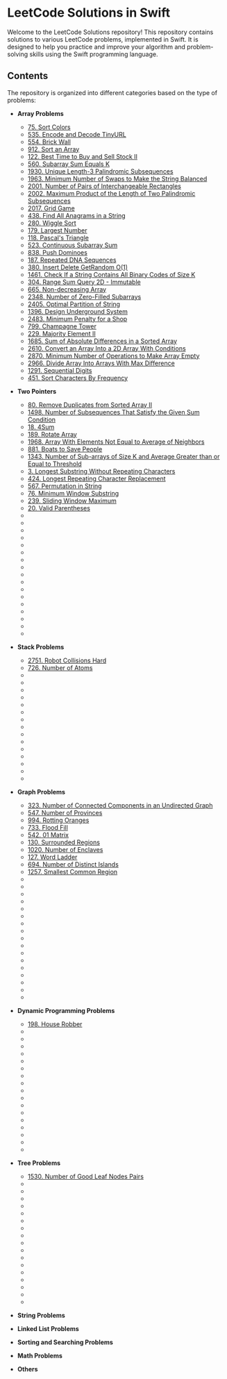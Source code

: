 # LeetCode Solutions in Swift

Welcome to the LeetCode Solutions repository! This repository contains solutions to various LeetCode problems, implemented in Swift. It is designed to help you practice and improve your algorithm and problem-solving skills using the Swift programming language.

## Contents

The repository is organized into different categories based on the type of problems:

- **Array Problems**
  - [75. Sort Colors](https://github.com/Ishaanb04/LeetCode-Solutions-In-Swift/blob/main/LeetCode.playground/Pages/75.%20Sort%20Colors.xcplaygroundpage/Contents.swift)
  - [535. Encode and Decode TinyURL](https://github.com/Ishaanb04/LeetCode-Solutions-In-Swift/blob/main/LeetCode.playground/Pages/535.%20Encode%20and%20Decode%20TinyURL.xcplaygroundpage/Contents.swift)
  - [554. Brick Wall](https://github.com/Ishaanb04/LeetCode-Solutions-In-Swift/blob/main/LeetCode.playground/Pages/554.%20Brick%20Wall.xcplaygroundpage/Contents.swift)
  - [912. Sort an Array](https://github.com/Ishaanb04/LeetCode-Solutions-In-Swift/blob/main/LeetCode.playground/Pages/912.%20Sort%20an%20Array.xcplaygroundpage/Contents.swift)
  - [122. Best Time to Buy and Sell Stock II](https://github.com/Ishaanb04/LeetCode-Solutions-In-Swift/blob/main/LeetCode.playground/Pages/122.%20Best%20Time%20to%20Buy%20and%20Sell%20Stock%20II.xcplaygroundpage/Contents.swift)
  - [560. Subarray Sum Equals K](https://github.com/Ishaanb04/LeetCode-Solutions-In-Swift/blob/main/LeetCode.playground/Pages/560.%20Subarray%20Sum%20Equals%20K.xcplaygroundpage/Contents.swift)
  - [1930. Unique Length-3 Palindromic Subsequences](https://github.com/Ishaanb04/LeetCode-Solutions-In-Swift/blob/main/LeetCode.playground/Pages/1930.%20Unique%20Length-3%20Palindromic%20Subsequences.xcplaygroundpage/Contents.swift)
  - [1963. Minimum Number of Swaps to Make the String Balanced](https://github.com/Ishaanb04/LeetCode-Solutions-In-Swift/blob/main/LeetCode.playground/Pages/1963.%20Minimum%20Number%20of%20Swaps%20to%20Make%20the%20String%20Balanced.xcplaygroundpage/Contents.swift)
  - [2001. Number of Pairs of Interchangeable Rectangles](https://github.com/Ishaanb04/LeetCode-Solutions-In-Swift/blob/main/LeetCode.playground/Pages/2001.%20Number%20of%20Pairs%20of%20Interchangeable%20Rectangles.xcplaygroundpage/Contents.swift)
  - [2002. Maximum Product of the Length of Two Palindromic Subsequences](https://github.com/Ishaanb04/LeetCode-Solutions-In-Swift/blob/main/LeetCode.playground/Pages/2002.%20Maximum%20Product%20of%20the%20Length%20of%20Two%20Palindromic%20Subsequences.xcplaygroundpage/Contents.swift)
  - [2017. Grid Game](https://github.com/Ishaanb04/LeetCode-Solutions-In-Swift/blob/main/LeetCode.playground/Pages/2017.%20Grid%20Game.xcplaygroundpage/Contents.swift)
  - [438. Find All Anagrams in a String](https://github.com/Ishaanb04/LeetCode-Solutions-In-Swift/blob/main/LeetCode.playground/Pages/438.%20Find%20All%20Anagrams%20in%20a%20String.xcplaygroundpage/Contents.swift)
  - [280. Wiggle Sort](https://github.com/Ishaanb04/LeetCode-Solutions-In-Swift/blob/main/LeetCode.playground/Pages/280.%20Wiggle%20Sort.xcplaygroundpage/Contents.swift)
  - [179. Largest Number](https://github.com/Ishaanb04/LeetCode-Solutions-In-Swift/blob/main/LeetCode.playground/Pages/179.%20Largest%20Number.xcplaygroundpage/Contents.swift)
  - [118. Pascal's Triangle](https://github.com/Ishaanb04/LeetCode-Solutions-In-Swift/blob/main/LeetCode.playground/Pages/118.%20Pascal's%20Triangle.xcplaygroundpage/Contents.swift)
  - [523. Continuous Subarray Sum](https://github.com/Ishaanb04/LeetCode-Solutions-In-Swift/blob/main/LeetCode.playground/Pages/523.%20Continuous%20Subarray%20Sum.xcplaygroundpage/Contents.swift)
  - [838. Push Dominoes](https://github.com/Ishaanb04/LeetCode-Solutions-In-Swift/blob/main/LeetCode.playground/Pages/838.%20Push%20Dominoes.xcplaygroundpage/Contents.swift)
  - [187. Repeated DNA Sequences](https://github.com/Ishaanb04/LeetCode-Solutions-In-Swift/blob/main/LeetCode.playground/Pages/187.%20Repeated%20DNA%20Sequences.xcplaygroundpage/Contents.swift)
  - [380. Insert Delete GetRandom O(1)](https://github.com/Ishaanb04/LeetCode-Solutions-In-Swift/blob/main/LeetCode.playground/Pages/380.%20Insert%20Delete%20GetRandom%20O(1).xcplaygroundpage/Contents.swift)
  - [1461. Check If a String Contains All Binary Codes of Size K](https://github.com/Ishaanb04/LeetCode-Solutions-In-Swift/blob/main/LeetCode.playground/Pages/1461.%20Check%20If%20a%20String%20Contains%20All%20Binary%20Codes%20of%20Size%20K.xcplaygroundpage/Contents.swift)
  - [304. Range Sum Query 2D - Immutable](https://github.com/Ishaanb04/LeetCode-Solutions-In-Swift/blob/main/LeetCode.playground/Pages/304.%20Range%20Sum%20Query%202D%20-%20Immutable.xcplaygroundpage/Contents.swift)
  - [665. Non-decreasing Array](https://github.com/Ishaanb04/LeetCode-Solutions-In-Swift/blob/main/LeetCode.playground/Pages/665.%20Non-decreasing%20Array.xcplaygroundpage/Contents.swift)
  - [2348. Number of Zero-Filled Subarrays](https://github.com/Ishaanb04/LeetCode-Solutions-In-Swift/blob/main/LeetCode.playground/Pages/2348.%20Number%20of%20Zero-Filled%20Subarrays.xcplaygroundpage/Contents.swift)
  - [2405. Optimal Partition of String](https://github.com/Ishaanb04/LeetCode-Solutions-In-Swift/blob/main/LeetCode.playground/Pages/2405.%20Optimal%20Partition%20of%20String.xcplaygroundpage/Contents.swift)
  - [1396. Design Underground System](https://github.com/Ishaanb04/LeetCode-Solutions-In-Swift/blob/main/LeetCode.playground/Pages/1396.%20Design%20Underground%20System.xcplaygroundpage/Contents.swift)
  - [2483. Minimum Penalty for a Shop](https://github.com/Ishaanb04/LeetCode-Solutions-In-Swift/blob/main/LeetCode.playground/Pages/2483.%20Minimum%20Penalty%20for%20a%20Shop.xcplaygroundpage/Contents.swift)
  - [799. Champagne Tower](https://github.com/Ishaanb04/LeetCode-Solutions-In-Swift/blob/main/LeetCode.playground/Pages/799.%20Champagne%20Tower.xcplaygroundpage/Contents.swift)
  - [229. Majority Element II](https://github.com/Ishaanb04/LeetCode-Solutions-In-Swift/blob/main/LeetCode.playground/Pages/229.%20Majority%20Element%20II.xcplaygroundpage/Contents.swift)
  - [1685. Sum of Absolute Differences in a Sorted Array](https://github.com/Ishaanb04/LeetCode-Solutions-In-Swift/blob/main/LeetCode.playground/Pages/1685.%20Sum%20of%20Absolute%20Differences%20in%20a%20Sorted%20Array.xcplaygroundpage/Contents.swift)
  - [2610. Convert an Array Into a 2D Array With Conditions](https://github.com/Ishaanb04/LeetCode-Solutions-In-Swift/blob/main/LeetCode.playground/Pages/2610.%20Convert%20an%20Array%20Into%20a%202D%20Array%20With%20Conditions.xcplaygroundpage/Contents.swift)
  - [2870. Minimum Number of Operations to Make Array Empty](https://github.com/Ishaanb04/LeetCode-Solutions-In-Swift/blob/main/LeetCode.playground/Pages/2610.%20Convert%20an%20Array%20Into%20a%202D%20Array%20With%20Conditions.xcplaygroundpage/Contents.swift)
  - [2966. Divide Array Into Arrays With Max Difference](https://github.com/Ishaanb04/LeetCode-Solutions-In-Swift/blob/main/LeetCode.playground/Pages/2966.%20Divide%20Array%20Into%20Arrays%20With%20Max%20Difference.xcplaygroundpage/Contents.swift)
  - [1291. Sequential Digits](https://github.com/Ishaanb04/LeetCode-Solutions-In-Swift/blob/main/LeetCode.playground/Pages/1291.%20Sequential%20Digits.xcplaygroundpage/Contents.swift)
  - [451. Sort Characters By Frequency](https://github.com/Ishaanb04/LeetCode-Solutions-In-Swift/blob/main/LeetCode.playground/Pages/451.%20Sort%20Characters%20By%20Frequency.xcplaygroundpage/Contents.swift)
- **Two Pointers**
  - [80. Remove Duplicates from Sorted Array II](https://github.com/Ishaanb04/LeetCode-Solutions-In-Swift/blob/main/LeetCode.playground/Pages/80.%20Remove%20Duplicates%20from%20Sorted%20Array%20II.xcplaygroundpage/Contents.swift)
  - [1498. Number of Subsequences That Satisfy the Given Sum Condition](https://github.com/Ishaanb04/LeetCode-Solutions-In-Swift/blob/main/LeetCode.playground/Pages/1498.%20Number%20of%20Subsequences%20That%20Satisfy%20the%20Given%20Sum%20Condition.xcplaygroundpage/Contents.swift)
  - [18. 4Sum](https://github.com/Ishaanb04/LeetCode-Solutions-In-Swift/blob/main/LeetCode.playground/Pages/18.%204Sum.xcplaygroundpage/Contents.swift)
  - [189. Rotate Array](https://github.com/Ishaanb04/LeetCode-Solutions-In-Swift/blob/main/LeetCode.playground/Pages/Untitled%20Page.xcplaygroundpage/Contents.swift)
  - [1968. Array With Elements Not Equal to Average of Neighbors](https://github.com/Ishaanb04/LeetCode-Solutions-In-Swift/blob/main/LeetCode.playground/Pages/1968.%20Array%20With%20Elements%20Not%20Equal%20to%20Average%20of%20Neighbors.xcplaygroundpage/Contents.swift)
  - [881. Boats to Save People](https://github.com/Ishaanb04/LeetCode-Solutions-In-Swift/blob/main/LeetCode.playground/Pages/881.%20Boats%20to%20Save%20People.xcplaygroundpage/Contents.swift)
  - [1343. Number of Sub-arrays of Size K and Average Greater than or Equal to Threshold](https://github.com/Ishaanb04/LeetCode-Solutions-In-Swift/blob/main/LeetCode.playground/Pages/Untitled%20Page.xcplaygroundpage/Contents.swift)
  - [3. Longest Substring Without Repeating Characters](https://github.com/Ishaanb04/LeetCode-Solutions-In-Swift/blob/main/LeetCode.playground/Pages/3.%20Longest%20Substring%20Without%20Repeating%20Characters.xcplaygroundpage/Contents.swift)
  - [424. Longest Repeating Character Replacement](https://github.com/Ishaanb04/LeetCode-Solutions-In-Swift/blob/main/LeetCode.playground/Pages/424.%20Longest%20Repeating%20Character%20Replacement.xcplaygroundpage/Contents.swift)
  - [567. Permutation in String](https://github.com/Ishaanb04/LeetCode-Solutions-In-Swift/tree/main/LeetCode.playground/Pages/567.%20Permutation%20in%20String.xcplaygroundpage)
  - [76. Minimum Window Substring](https://github.com/Ishaanb04/LeetCode-Solutions-In-Swift/blob/main/LeetCode.playground/Pages/76.%20Minimum%20Window%20Substring.xcplaygroundpage/Contents.swift)
  - [239. Sliding Window Maximum](https://github.com/Ishaanb04/LeetCode-Solutions-In-Swift/blob/main/LeetCode.playground/Pages/239.%20Sliding%20Window%20Maximum.xcplaygroundpage/Contents.swift)
  - [20. Valid Parentheses](https://github.com/Ishaanb04/LeetCode-Solutions-In-Swift/blob/main/LeetCode.playground/Pages/20.%20Valid%20Parentheses.xcplaygroundpage/Contents.swift)
  - []()
  - []()
  - []()
  - []()
  - []()
  - []()
  - []()
  - []()
  - []()
  - []()
  - []()
  - []()
  - []()
  - []()
  - []()
  - []()
  - []()
- **Stack Problems**
  - [2751. Robot Collisions Hard](https://github.com/Ishaanb04/LeetCode-Solutions-In-Swift/blob/main/LeetCode.playground/Pages/2751.%20Robot%20Collisions.xcplaygroundpage/Contents.swift)
  - [726. Number of Atoms](https://github.com/Ishaanb04/LeetCode-Solutions-In-Swift/blob/main/LeetCode.playground/Pages/726.%20Number%20of%20Atoms.xcplaygroundpage/Contents.swift)
  - []()
  - []()
  - []()
  - []()
  - []()
  - []()
  - []()
  - []()
  - []()
  - []()
  - []()
  - []()
  - []()
  - []()
  - []()
- **Graph Problems**
  - [323. Number of Connected Components in an Undirected Graph](https://github.com/Ishaanb04/LeetCode-Solutions-In-Swift/blob/main/LeetCode.playground/Pages/Number%20of%20Connected%20Components%20in%20an%20Undirected%20Graph.xcplaygroundpage/Contents.swift)
  - [547. Number of Provinces](https://github.com/Ishaanb04/LeetCode-Solutions-In-Swift/blob/main/LeetCode.playground/Pages/547.%20Number%20of%20Provinces.xcplaygroundpage/Contents.swift)
  - [994. Rotting Oranges](https://github.com/Ishaanb04/LeetCode-Solutions-In-Swift/blob/main/LeetCode.playground/Pages/994.%20Rotting%20Oranges.xcplaygroundpage/Contents.swift)
  - [733. Flood Fill](https://github.com/Ishaanb04/LeetCode-Solutions-In-Swift/blob/main/LeetCode.playground/Pages/733.%20Flood%20Fill.xcplaygroundpage/Contents.swift)
  - [542. 01 Matrix](https://github.com/Ishaanb04/LeetCode-Solutions-In-Swift/blob/main/LeetCode.playground/Pages/542.%2001%20Matrix.xcplaygroundpage/Contents.swift)
  - [130. Surrounded Regions](https://github.com/Ishaanb04/LeetCode-Solutions-In-Swift/blob/main/LeetCode.playground/Pages/130.%20Surrounded%20Regions.xcplaygroundpage/Contents.swift)
  - [1020. Number of Enclaves](https://github.com/Ishaanb04/LeetCode-Solutions-In-Swift/blob/main/LeetCode.playground/Pages/1020.%20Number%20of%20Enclaves.xcplaygroundpage/Contents.swift)
  - [127. Word Ladder](https://github.com/Ishaanb04/LeetCode-Solutions-In-Swift/blob/main/LeetCode.playground/Pages/127.%20Word%20Ladder.xcplaygroundpage/Contents.swift)
  - [694. Number of Distinct Islands](https://github.com/Ishaanb04/LeetCode-Solutions-In-Swift/blob/main/LeetCode.playground/Pages/694.%20Number%20of%20Distinct%20Islands.xcplaygroundpage/Contents.swift)
  - [1257. Smallest Common Region](https://github.com/Ishaanb04/LeetCode-Solutions-In-Swift/blob/main/LeetCode.playground/Pages/1257.%20Smallest%20Common%20Region.xcplaygroundpage/Contents.swift)
  - []()
  - []()
  - []()
  - []()
  - []()
  - []()
  - []()
  - []()
  - []()
  - []()
  - []()
  - []()
  - []()
  - []()
  - []()
  - []()
  - []()
- **Dynamic Programming Problems**
  - [198. House Robber](https://github.com/Ishaanb04/LeetCode-Solutions-In-Swift/blob/main/LeetCode.playground/Pages/198.%20House%20Robber.xcplaygroundpage/Contents.swift)
  - []()
  - []()
  - []()
  - []()
  - []()
  - []()
  - []()
  - []()
  - []()
  - []()
  - []()
  - []()
  - []()
  - []()
  - []()
  - []()
  - []()
- **Tree Problems**
  - [1530. Number of Good Leaf Nodes Pairs]()
  - []()
  - []()
  - []()
  - []()
  - []()
  - []()
  - []()
  - []()
  - []()
  - []()
  - []()
  - []()
  - []()
  - []()
  - []()
  - []()
  - []()
- **String Problems**
- **Linked List Problems**


- **Sorting and Searching Problems**
- **Math Problems**
- **Others**
